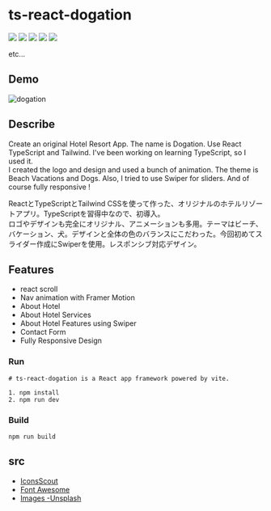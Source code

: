 # ts-react-dogation

<img src="https://img.shields.io/badge/-React-555.svg?logo=react&style=flat"> <img src="https://img.shields.io/badge/-TypeScript-3178C6.svg?logo=typescript&style=flat&logoColor=white"> <img src="https://img.shields.io/badge/-Tailwind_CSS-06B6D4.svg?logo=tailwindcss&style=flat&logoColor=ff0"> <img src="https://img.shields.io/badge/-Motion-0055ff.svg?logo=framer&style=flat-square"> <img src="https://img.shields.io/badge/-Swiper-0055ff.svg?logo=swiper&style=flat&logoColor=white">
<p>etc...</p>

## Demo

![dogation](https://user-images.githubusercontent.com/75118062/234746779-e845ec53-d27e-4ace-9217-629932694de8.gif)


## Describe

Create an original Hotel Resort App. The name is Dogation. Use React TypeScript and Tailwind. I've been working on learning TypeScript, so I used it. <br />
 I created the logo and design and used a bunch of animation. The theme is Beach Vacations and Dogs. Also, I tried to use Swiper for sliders. And of course fully responsive !

ReactとTypeScriptとTailwind CSSを使って作った、オリジナルのホテルリゾートアプリ。TypeScriptを習得中なので、初導入。<br />
ロゴやデザインも完全にオリジナル、アニメーションも多用。テーマはビーチ、バケーション、犬。デザインと全体の色のバランスにこだわった。今回初めてスライダー作成にSwiperを使用。レスポンシブ対応デザイン。


## Features

- react scroll
- Nav animation with Framer Motion
- About Hotel
- About Hotel Services
- About Hotel Features using Swiper
- Contact Form
- Fully Responsive Design

### Run

```
# ts-react-dogation is a React app framework powered by vite.

1. npm install
2. npm run dev

```

### Build

```
npm run build
```

## src
* [IconsScout](https://iconscout.com/all-assets/dog?price=free)
* [Font Awesome](https://fontawesome.com/)
* [Images -Unsplash](https://unsplash.com/ja/s/%E5%86%99%E7%9C%9F/dog)
